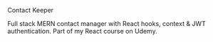 Contact Keeper

Full stack MERN contact manager with React hooks, context & JWT authentication. Part of my React course on Udemy.
